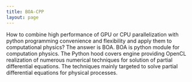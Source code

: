 ```yaml
---
title: BOA-CPP
layout: page
---
```


  How to combine high performance of GPU or CPU parallelization with python programming convenience and flexibility and apply them to computational physics? 
  The answer is BOA.
  BOA is python module for computation physics. The Python hood covers engine providing OpenCL realization of numerous numerical techniques for solution of partial
  differential equations. The techniques mainly targeted to solve partial differential equations for physical processes.


